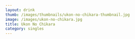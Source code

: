 ```yaml
---
layout: drink
thumb: /images/thumbnails/ukon-no-chikara-thumbnail.jpg
image: /images/ukon-no-chikara.jpg
title: Ukon No Chikara
category: singles
---
```


